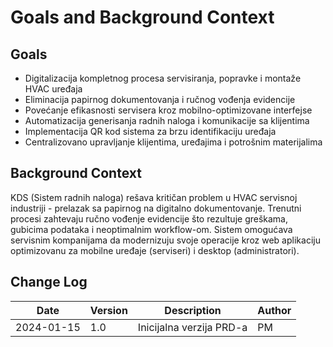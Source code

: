 # Goals and Background Context

## Goals
- Digitalizacija kompletnog procesa servisiranja, popravke i montaže HVAC uređaja
- Eliminacija papirnog dokumentovanja i ručnog vođenja evidencije
- Povećanje efikasnosti servisera kroz mobilno-optimizovane interfejse
- Automatizacija generisanja radnih naloga i komunikacije sa klijentima
- Implementacija QR kod sistema za brzu identifikaciju uređaja
- Centralizovano upravljanje klijentima, uređajima i potrošnim materijalima

## Background Context
KDS (Sistem radnih naloga) rešava kritičan problem u HVAC servisnoj industriji - prelazak sa papirnog na digitalno dokumentovanje. Trenutni procesi zahtevaju ručno vođenje evidencije što rezultuje greškama, gubicima podataka i neoptimalnim workflow-om. Sistem omogućava servisnim kompanijama da modernizuju svoje operacije kroz web aplikaciju optimizovanu za mobilne uređaje (serviseri) i desktop (administratori).

## Change Log
| Date | Version | Description | Author |
|------|---------|-------------|--------|
| 2024-01-15 | 1.0 | Inicijalna verzija PRD-a | PM |
